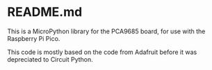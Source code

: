 # README.md

This is a MicroPython library for the PCA9685 board, for use with the Raspberry Pi Pico.

This code is mostly based on the code from Adafruit before it was depreciated to Circuit Python.
